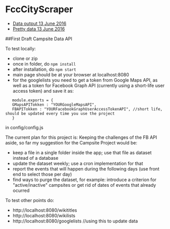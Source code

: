 # FccCityScraper

* [Data output 13 June 2016](https://gist.github.com/alicejiang1/7bcb1078704c53fa4cbc7598785c0466)
* [Pretty data 13 June 2016](https://gist.github.com/alicejiang1/5c3de2520d2d675c9bcc065bf6a36bf8)

##First Draft Campsite Data API

To test locally:
* clone or zip
* once in folder, do `npm install`
* after installation, do `npm start`
* main page should be at your browser at localhost:8080
* for the googlelists you need to get a token from Google Maps API, as well as a token for Facebook Graph API (currently using a short-life user access token) and save it as:
 ```
    module.exports = {
    GMapsAPITokken : "YOURGoogleMapsAPI",
    FBAPITokken : "YOURFacebookGraphUserAccessTokenAPI", //short life, should be updated every time you use the project
    }
 ```
 in config/config.js

The current plan for this project is:
 Keeping the challenges of the FB API aside, so far my suggestion for the Campsite Project would be:

* keep a file in a single folder inside the app; use that file as dataset instead of a database
* update the dataset weekly; use a cron implementation for that
* report the events that will happen during the following days (use front end to select those per day)
* find ways to purge the dataset, for example: introduce a criterion for "active/inactive" campsites or get rid of dates of events that already ocurred


To test other points do:

* http://localhost:8080/wikititles
* http://localhost:8080/wikilists
* http://localhost:8080/googlelists //using this to update data